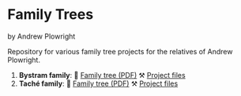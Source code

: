 Family Trees
======================================================================================================
by Andrew Plowright

Repository for various family tree projects for the relatives of Andrew Plowright.

1. **Bystram family**: 🌳 [Family tree (PDF)](families/bystram/bystram_family_tree.pdf) ⚒ [Project files](families/bystram)
2. **Taché family**: 🌳 [Family tree (PDF)]() ⚒ [Project files](families/tache)